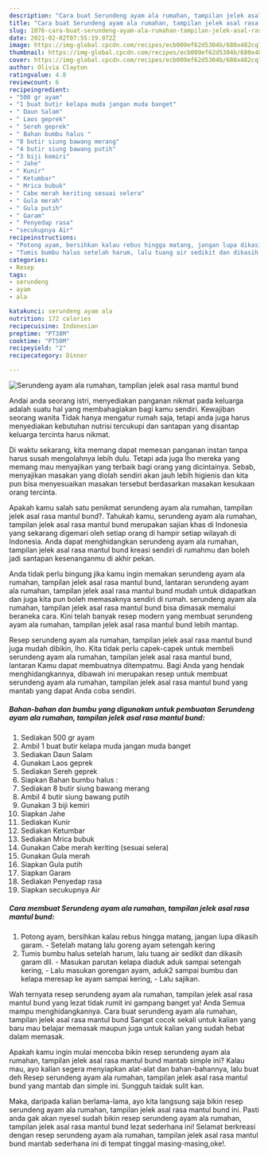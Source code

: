 ```yaml
---
description: "Cara buat Serundeng ayam ala rumahan, tampilan jelek asal rasa mantul bund Sederhana dan Mudah Dibuat"
title: "Cara buat Serundeng ayam ala rumahan, tampilan jelek asal rasa mantul bund Sederhana dan Mudah Dibuat"
slug: 1076-cara-buat-serundeng-ayam-ala-rumahan-tampilan-jelek-asal-rasa-mantul-bund-sederhana-dan-mudah-dibuat
date: 2021-02-02T07:55:19.972Z
image: https://img-global.cpcdn.com/recipes/ecb009ef62d5304b/680x482cq70/serundeng-ayam-ala-rumahan-tampilan-jelek-asal-rasa-mantul-bund-foto-resep-utama.jpg
thumbnail: https://img-global.cpcdn.com/recipes/ecb009ef62d5304b/680x482cq70/serundeng-ayam-ala-rumahan-tampilan-jelek-asal-rasa-mantul-bund-foto-resep-utama.jpg
cover: https://img-global.cpcdn.com/recipes/ecb009ef62d5304b/680x482cq70/serundeng-ayam-ala-rumahan-tampilan-jelek-asal-rasa-mantul-bund-foto-resep-utama.jpg
author: Olivia Clayton
ratingvalue: 4.8
reviewcount: 6
recipeingredient:
- "500 gr ayam"
- "1 buat butir kelapa muda jangan muda banget"
- " Daun Salam"
- " Laos geprek"
- " Sereh geprek"
- " Bahan bumbu halus "
- "8 butir siung bawang merang"
- "4 butir siung bawang putih"
- "3 biji kemiri"
- " Jahe"
- " Kunir"
- " Ketumbar"
- " Mrica bubuk"
- " Cabe merah keriting sesuai selera"
- " Gula merah"
- " Gula putih"
- " Garam"
- " Penyedap rasa"
- "secukupnya Air"
recipeinstructions:
- "Potong ayam, bersihkan kalau rebus hingga matang, jangan lupa dikasih garam.  Setelah matang lalu goreng ayam setengah kering"
- "Tumis bumbu halus setelah harum, lalu tuang air sedikit dan dikasih garam dll. Masukan parutan kelapa diaduk aduk sampai setengah kering, Lalu masukan gorengan ayam, aduk2 sampai bumbu dan kelapa meresap ke ayam sampai kering, Lalu sajikan."
categories:
- Resep
tags:
- serundeng
- ayam
- ala

katakunci: serundeng ayam ala 
nutrition: 172 calories
recipecuisine: Indonesian
preptime: "PT38M"
cooktime: "PT50M"
recipeyield: "2"
recipecategory: Dinner

---
```



![Serundeng ayam ala rumahan, tampilan jelek asal rasa mantul bund](https://img-global.cpcdn.com/recipes/ecb009ef62d5304b/680x482cq70/serundeng-ayam-ala-rumahan-tampilan-jelek-asal-rasa-mantul-bund-foto-resep-utama.jpg)

Andai anda seorang istri, menyediakan panganan nikmat pada keluarga adalah suatu hal yang membahagiakan bagi kamu sendiri. Kewajiban seorang  wanita Tidak hanya mengatur rumah saja, tetapi anda juga harus menyediakan kebutuhan nutrisi tercukupi dan santapan yang disantap keluarga tercinta harus nikmat.

Di waktu  sekarang, kita memang dapat memesan panganan instan tanpa harus susah mengolahnya lebih dulu. Tetapi ada juga lho mereka yang memang mau menyajikan yang terbaik bagi orang yang dicintainya. Sebab, menyajikan masakan yang diolah sendiri akan jauh lebih higienis dan kita pun bisa menyesuaikan masakan tersebut berdasarkan masakan kesukaan orang tercinta. 



Apakah kamu salah satu penikmat serundeng ayam ala rumahan, tampilan jelek asal rasa mantul bund?. Tahukah kamu, serundeng ayam ala rumahan, tampilan jelek asal rasa mantul bund merupakan sajian khas di Indonesia yang sekarang digemari oleh setiap orang di hampir setiap wilayah di Indonesia. Anda dapat menghidangkan serundeng ayam ala rumahan, tampilan jelek asal rasa mantul bund kreasi sendiri di rumahmu dan boleh jadi santapan kesenanganmu di akhir pekan.

Anda tidak perlu bingung jika kamu ingin memakan serundeng ayam ala rumahan, tampilan jelek asal rasa mantul bund, lantaran serundeng ayam ala rumahan, tampilan jelek asal rasa mantul bund mudah untuk didapatkan dan juga kita pun boleh memasaknya sendiri di rumah. serundeng ayam ala rumahan, tampilan jelek asal rasa mantul bund bisa dimasak memalui beraneka cara. Kini telah banyak resep modern yang membuat serundeng ayam ala rumahan, tampilan jelek asal rasa mantul bund lebih mantap.

Resep serundeng ayam ala rumahan, tampilan jelek asal rasa mantul bund juga mudah dibikin, lho. Kita tidak perlu capek-capek untuk membeli serundeng ayam ala rumahan, tampilan jelek asal rasa mantul bund, lantaran Kamu dapat membuatnya ditempatmu. Bagi Anda yang hendak menghidangkannya, dibawah ini merupakan resep untuk membuat serundeng ayam ala rumahan, tampilan jelek asal rasa mantul bund yang mantab yang dapat Anda coba sendiri.

<!--inarticleads1-->

##### Bahan-bahan dan bumbu yang digunakan untuk pembuatan Serundeng ayam ala rumahan, tampilan jelek asal rasa mantul bund:

1. Sediakan 500 gr ayam
1. Ambil 1 buat butir kelapa muda jangan muda banget
1. Sediakan  Daun Salam
1. Gunakan  Laos geprek
1. Sediakan  Sereh geprek
1. Siapkan  Bahan bumbu halus :
1. Sediakan 8 butir siung bawang merang
1. Ambil 4 butir siung bawang putih
1. Gunakan 3 biji kemiri
1. Siapkan  Jahe
1. Sediakan  Kunir
1. Sediakan  Ketumbar
1. Sediakan  Mrica bubuk
1. Gunakan  Cabe merah keriting (sesuai selera)
1. Gunakan  Gula merah
1. Siapkan  Gula putih
1. Siapkan  Garam
1. Sediakan  Penyedap rasa
1. Siapkan secukupnya Air




<!--inarticleads2-->

##### Cara membuat Serundeng ayam ala rumahan, tampilan jelek asal rasa mantul bund:

1. Potong ayam, bersihkan kalau rebus hingga matang, jangan lupa dikasih garam.  - Setelah matang lalu goreng ayam setengah kering
1. Tumis bumbu halus setelah harum, lalu tuang air sedikit dan dikasih garam dll. - Masukan parutan kelapa diaduk aduk sampai setengah kering, - Lalu masukan gorengan ayam, aduk2 sampai bumbu dan kelapa meresap ke ayam sampai kering, - Lalu sajikan.




Wah ternyata resep serundeng ayam ala rumahan, tampilan jelek asal rasa mantul bund yang lezat tidak rumit ini gampang banget ya! Anda Semua mampu menghidangkannya. Cara buat serundeng ayam ala rumahan, tampilan jelek asal rasa mantul bund Sangat cocok sekali untuk kalian yang baru mau belajar memasak maupun juga untuk kalian yang sudah hebat dalam memasak.

Apakah kamu ingin mulai mencoba bikin resep serundeng ayam ala rumahan, tampilan jelek asal rasa mantul bund mantab simple ini? Kalau mau, ayo kalian segera menyiapkan alat-alat dan bahan-bahannya, lalu buat deh Resep serundeng ayam ala rumahan, tampilan jelek asal rasa mantul bund yang mantab dan simple ini. Sungguh taidak sulit kan. 

Maka, daripada kalian berlama-lama, ayo kita langsung saja bikin resep serundeng ayam ala rumahan, tampilan jelek asal rasa mantul bund ini. Pasti anda gak akan nyesel sudah bikin resep serundeng ayam ala rumahan, tampilan jelek asal rasa mantul bund lezat sederhana ini! Selamat berkreasi dengan resep serundeng ayam ala rumahan, tampilan jelek asal rasa mantul bund mantab sederhana ini di tempat tinggal masing-masing,oke!.


